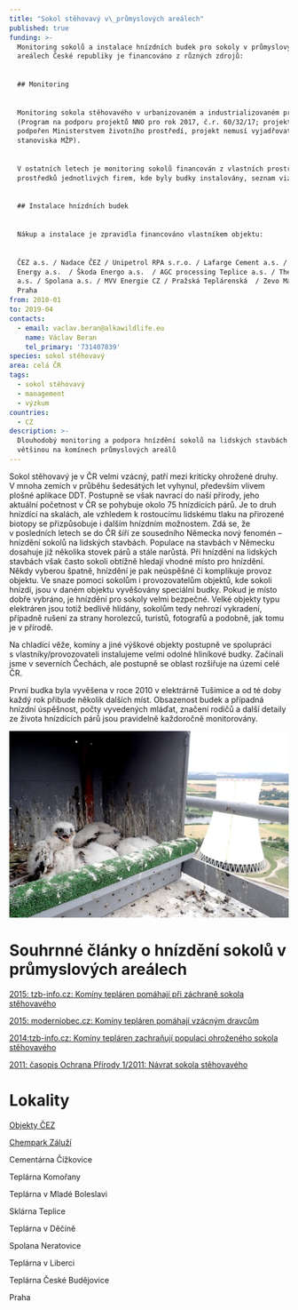 ```yaml
---
title: "Sokol stěhovavý v\_průmyslových areálech"
published: true
funding: >-
  Monitoring sokolů a instalace hnízdních budek pro sokoly v průmyslových
  areálech České republiky je financováno z různých zdrojů:


  ## Monitoring


  Monitoring sokola stěhovavého v urbanizovaném a industrializovaném prostředí
  (Program na podporu projektů NNO pro rok 2017, č.r. 60/32/17; projekt byl
  podpořen Ministerstvem životního prostředí, projekt nemusí vyjadřovat
  stanoviska MŽP).


  V ostatních letech je monitoring sokolů financován z vlastních prostředků či z
  prostředků jednotlivých firem, kde byly budky instalovány, seznam viz níže.


  ## Instalace hnízdních budek


  Nákup a instalace je zpravidla financováno vlastníkem objektu:


  ČEZ a.s. / Nadace ČEZ / Unipetrol RPA s.r.o. / Lafarge Cement a.s. / United
  Energy a.s.  / Škoda Energo a.s.  / AGC processing Teplice a.s. / Thermo Děčín
  a.s. / Spolana a.s. / MVV Energie CZ / Pražská Teplárenská  / Zevo Malešice
  Praha
from: 2010-01
to: 2019-04
contacts:
  - email: vaclav.beran@alkawildlife.eu
    name: Václav Beran
    tel_primary: '731407839'
species: sokol stěhovavý
area: celá ČR
tags:
  - sokol stěhovavý
  - management
  - výzkum
countries:
  - CZ
description: >-
  Dlouhodobý monitoring a podpora hnízdění sokolů na lidských stavbách -
  většinou na komínech průmyslových areálů
---
```

Sokol stěhovavý je v ČR velmi vzácný, patří mezi kriticky ohrožené druhy. V mnoha zemích v průběhu šedesátých let vyhynul, především vlivem plošné aplikace DDT. Postupně se však navrací do naší přírody, jeho aktuální početnost v ČR se pohybuje okolo 75 hnízdících párů. Je to druh hnízdící na skalách, ale vzhledem k rostoucímu lidskému tlaku na přirozené biotopy se přizpůsobuje i dalším hnízdním možnostem. Zdá se, že v posledních letech se do ČR šíří ze sousedního Německa nový fenomén
– hnízdění sokolů na lidských stavbách. Populace na stavbách v Německu dosahuje již několika stovek párů a stále narůstá. Při hnízdění na lidských stavbách však často sokoli obtížně hledají vhodné místo pro
hnízdění. Někdy vyberou špatně, hnízdění je pak neúspěšné či komplikuje provoz objektu. Ve snaze pomoci sokolům i provozovatelům objektů, kde sokoli hnízdí, jsou v daném objektu vyvěšovány speciální budky. Pokud je místo dobře vybráno, je hnízdění pro sokoly velmi bezpečné. Velké objekty typu elektráren jsou totiž bedlivě hlídány, sokolům tedy nehrozí vykradení, případně rušení za strany horolezců, turistů, fotografů a podobně, jak tomu je v přírodě.

Na chladící věže, komíny a jiné výškové objekty postupně ve spolupráci s vlastníky/provozovateli instalujeme velmi odolné hliníkové budky. Začínali jsme v severních Čechách, ale postupně se oblast rozšiřuje na území celé ČR.

První budka byla vyvěšena v roce 2010 v elektrárně Tušimice a od té doby každý rok přibude několik dalších míst. Obsazenost budek a případná hnízdní úspěšnost, počty vyvedených mláďat, značení rodičů a další detaily ze života hnízdících párů jsou pravidelně každoročně monitorovány. 

![Mladí sokoli v budce](/media/čtyřka_mělník_2018_610.jpg)



# Souhrnné články o hnízdění sokolů v průmyslových areálech

[2015: tzb-info.cz: Komíny tepláren pomáhají při záchraně sokola stěhovavého](https://energetika.tzb-info.cz/teplarenstvi/13022-kominy-teplaren-pomahaji-pri-zachrane-sokola-stehovaveho)

[2015: moderniobec.cz: Komíny tepláren pomáhají vzácným dravcům ](https://www.moderniobec.cz/kominy-teplaren-pomahaji-vzacnym-dravcum/)

[2014:tzb-info.cz: Komíny tepláren zachraňují populaci ohroženého sokola stěhovavého](https://www.tzb-info.cz/rozhovory-komentare/11572-kominy-teplaren-zachranuji-populaci-ohrozeneho-sokola-stehovaveho) 

[2011: časopis Ochrana Přírody 1/2011: Návrat sokola stěhovavého](/media/OP_8-11.pdf)



# Lokality

[Objekty ČEZ](/projects/sokol-stehovavy-v-prumyslovych-arealech/objekty-ČEZ)

[Chempark Záluží](/projects/sokol-stehovavy-v-prumyslovych-arealech/chempark-zaluzi)

Cementárna Čížkovice

Teplárna Komořany

Teplárna v Mladé Boleslavi

Sklárna Teplice

Teplárna v Děčíně

Spolana Neratovice

Teplárna v Liberci

Teplárna České Budějovice

Praha
